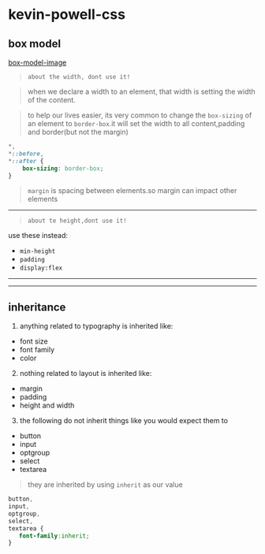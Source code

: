 # kevin-powell-css
## box model
[box-model-image](0fqvvuzxoh2o.png)

>`about the width, dont use it!`  

>when we declare a width to an element, that width is setting the width of the content.

>to help our lives easier, its very common to change  the `box-sizing` of an element to `border-box`.it will set the width to all content,padding and border(but not the margin)
```css
*,
*::before,
*::after {
    box-sizing: border-box;
}
```
>`margin` is spacing between elements.so margin can impact other elements

<hr>

>`about te height,dont use it!`

 use these instead:

- `min-height` 
- `padding` 
- `display:flex`

<hr>
<hr>

## inheritance
1. anything related to typography is inherited
like:
- font size 
- font family
- color
2. nothing related to layout is inherited
like:
- margin
- padding 
- height and width
3. the following do not inherit things like you would expect them to
- button
- input
- optgroup
- select
- textarea
>they are inherited by using `inherit` as our value
```css
button,
input,
optgroup,
select,
textarea {
   font-family:inherit;
}
```